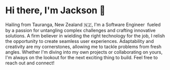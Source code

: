 # Hi there, I'm Jackson 👋

Hailing from Tauranga, New Zealand 🇳🇿, I'm a Software Engineer ‍ fueled by a passion for untangling complex challenges and crafting innovative solutions. A firm believer in wielding the right technology for the job, I relish the opportunity to create seamless user experiences.  Adaptability and creativity are my cornerstones, allowing me to tackle problems from fresh angles. Whether I'm diving into my own projects or collaborating on yours, I'm always on the lookout for the next exciting thing to build. Feel free to reach out and connect!
